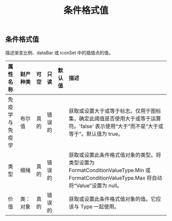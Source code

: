 ﻿---
title: 条件格式值
second_title: Aspose.Cells Cloud Documen
type: docs
url: /zh/specification/model/conditionalformattingvalue/
description: Aspose.Cells 云模型规范：ConditionalFormattingValue。轻松处理 Excel 和其他电子表格文档，具有打开、生成、编辑、拆分、合并、比较和转换等功能
kwords: Excel, Office, 电子表格, Cloud REST API, 条件格式值
weight: 50
---
## **条件格式值**

描述渐变比例、dataBar 或 iconSet 中的插值点的值。

|属性名称|财产种类|可空|只读|默认值|描述|
|:- |:- |:- |:- |:- |:- |
|免疫学与免疫学|布尔值|真的|错误的||获取或设置大于或等于标志。仅用于图标集，确定此阈值是否使用大于或等于运算符。'false' 表示使用“大于”而不是“大于或等于”。默认值为 true。|
|类型|细绳|真的|错误的||获取或设置此条件格式值对象的类型。将类型设置为 FormatConditionValueType.Min 或 FormatConditionValueType.Max 将自动将“Value”设置为 null。|
|价值|类：对象|真的|错误的||获取或设置此条件格式值对象的值。它应该与 Type 一起使用。|

